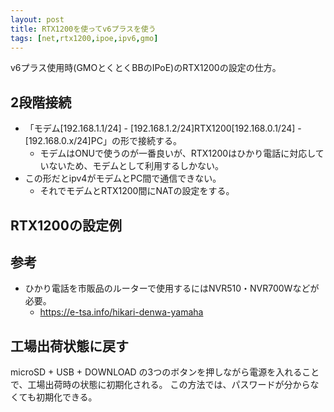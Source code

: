 ```yaml
---
layout: post
title: RTX1200を使ってv6プラスを使う
tags: [net,rtx1200,ipoe,ipv6,gmo]
---
```


v6プラス使用時(GMOとくとくBBのIPoE)のRTX1200の設定の仕方。

## 2段階接続

- 「モデム[192.168.1.1/24] - [192.168.1.2/24]RTX1200[192.168.0.1/24] - [192.168.0.x/24]PC」の形で接続する。
  - モデムはONUで使うのが一番良いが、RTX1200はひかり電話に対応していないため、モデムとして利用するしかない。
- この形だとipv4がモデムとPC間で通信できない。
  - それでモデムとRTX1200間にNATの設定をする。

## RTX1200の設定例

<script src="https://gist.github.com/yui0/a6ab53e1326c0dec94b34594322c28a5.js"></script>

## 参考

- ひかり電話を市販品のルーターで使用するにはNVR510・NVR700Wなどが必要。
  - https://e-tsa.info/hikari-denwa-yamaha

## 工場出荷状態に戻す

microSD + USB + DOWNLOAD の3つのボタンを押しながら電源を入れることで、工場出荷時の状態に初期化される。
この方法では、パスワードが分からなくても初期化できる。
